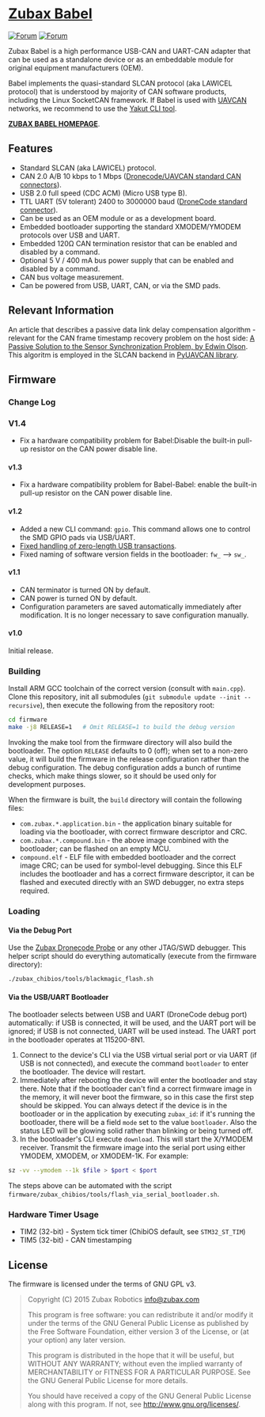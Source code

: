 # [Zubax Babel](https://zubax.com/products/babel)

[![Forum](https://img.shields.io/discourse/https/forum.zubax.com/users.svg?color=e00000)](https://forum.zubax.com)
[![Forum](https://img.shields.io/discourse/https/forum.uavcan.org/users.svg?color=1700b3)](https://forum.uavcan.org)

Zubax Babel is a high performance USB-CAN and UART-CAN adapter that can be used as a
standalone device or as an embeddable module for original equipment manufacturers (OEM).

Babel implements the quasi-standard SLCAN protocol (aka LAWICEL protocol) that is understood by
majority of CAN software products, including the Linux SocketCAN framework.
If Babel is used with [UAVCAN](http://uavcan.org) networks,
we recommend to use the [Yakut CLI tool](https://github.com/UAVCAN/yakut).

[**ZUBAX BABEL HOMEPAGE**](https://zubax.com/products/babel).

## Features

* Standard SLCAN (aka LAWICEL) protocol.
* CAN 2.0 A/B 10 kbps to 1 Mbps
([Dronecode/UAVCAN standard CAN connectors](http://uavcan.org/Specification/8._Hardware_design_recommendations)).
* USB 2.0 full speed (CDC ACM) (Micro USB type B).
* TTL UART (5V tolerant) 2400 to 3000000 baud
([DroneCode standard connector](https://wiki.dronecode.org/workgroup/connectors/start#dcd-mini)).
* Can be used as an OEM module or as a development board.
* Embedded bootloader supporting the standard XMODEM/YMODEM protocols over USB and UART.
* Embedded 120&#8486; CAN termination resistor that can be enabled and disabled by a command.
* Optional 5 V / 400 mA bus power supply that can be enabled and disabled by a command.
* CAN bus voltage measurement.
* Can be powered from USB, UART, CAN, or via the SMD pads.

## Relevant Information

An article that describes a passive data link delay compensation algorithm -
relevant for the CAN frame timestamp recovery problem on the host side:
[A Passive Solution to the Sensor Synchronization Problem, by Edwin Olson](https://april.eecs.umich.edu/pdfs/olson2010.pdf).
This algoritm is employed in the SLCAN backend in [PyUAVCAN library](http://uavcan.org/Implementations/Pyuavcan).

## Firmware

### Change Log

### V1.4

* Fix a hardware compatibility problem for Babel:Disable the built-in pull-up resistor on the CAN power disable line.

#### v1.3

* Fix a hardware compatibility problem for Babel-Babel: 
  enable the built-in pull-up resistor on the CAN power disable line.

#### v1.2

* Added a new CLI command: `gpio`. This command allows one to control the SMD GPIO pads via USB/UART.
* [Fixed handling of zero-length USB transactions](http://www.chibios.com/forum/viewtopic.php?f=25&t=4568&p=32429).
* Fixed naming of software version fields in the bootloader: `fw_` --> `sw_`.

#### v1.1

* CAN terminator is turned ON by default.
* CAN power is turned ON by default.
* Configuration parameters are saved automatically immediately after modification.
It is no longer necessary to save configuration manually.

#### v1.0

Initial release.

### Building

Install ARM GCC toolchain of the correct version (consult with `main.cpp`).
Clone this repository, init all submodules (`git submodule update --init --recursive`),
then execute the following from the repository root:

```bash
cd firmware
make -j8 RELEASE=1   # Omit RELEASE=1 to build the debug version
```

Invoking the make tool from the firmware directory will also build the bootloader.
The option `RELEASE` defaults to 0 (off); when set to a non-zero value,
it will build the firmware in the release configuration rather than the debug configuration.
The debug configuration adds a bunch of runtime checks, which make things slower,
so it should be used only for development purposes.

When the firmware is built, the `build` directory will contain the following files:

* `com.zubax.*.application.bin` - the application binary suitable for loading via the bootloader,
with correct firmware descriptor and CRC.
* `com.zubax.*.compound.bin` - the above image combined with the bootloader; can be flashed on an empty MCU.
* `compound.elf` - ELF file with embedded bootloader and the correct image CRC; can be used for symbol-level debugging.
Since this ELF includes the bootloader and has a correct firmware descriptor,
it can be flashed and executed directly with an SWD debugger, no extra steps required.

### Loading

#### Via the Debug Port

Use the [Zubax Dronecode Probe](https://kb.zubax.com/x/iIAh) or any other JTAG/SWD debugger.
This helper script should do everything automatically (execute from the firmware directory):

```bash
./zubax_chibios/tools/blackmagic_flash.sh
```

#### Via the USB/UART Bootloader

The bootloader selects between USB and UART (DroneCode debug port) automatically:
if USB is connected, it will be used, and the UART port will be ignored;
if USB is not connected, UART will be used instead.
The UART port in the bootloader operates at 115200-8N1.

1. Connect to the device's CLI via the USB virtual serial port or via UART (if USB is not connected),
and execute the command `bootloader` to enter the bootloader. The device will restart.
2. Immediately after rebooting the device will enter the bootloader and stay there.
Note that if the bootloader can't find a correct firmware image in the memory,
it will never boot the firmware, so in this case the first step should be skipped.
You can always detect if the device is in the bootloader or in the application by executing `zubax_id`:
if it's running the bootloader, there will be a field `mode` set to the value `bootloader`.
Also the status LED will be glowing solid rather than blinking or being turned off.
3. In the bootloader's CLI execute `download`. This will start the X/YMODEM receiver.
Transmit the firmware image into the serial port using either YMODEM, XMODEM, or XMODEM-1K.
For example:

```bash
sz -vv --ymodem --1k $file > $port < $port
```

The steps above can be automated with the script `firmware/zubax_chibios/tools/flash_via_serial_bootloader.sh`.

### Hardware Timer Usage

* TIM2 (32-bit) - System tick timer (ChibiOS default, see `STM32_ST_TIM`)
* TIM5 (32-bit) - CAN timestamping

## License

The firmware is licensed under the terms of GNU GPL v3.

> Copyright (C) 2015 Zubax Robotics info@zubax.com
>
> This program is free software: you can redistribute it and/or modify it under the terms of the
> GNU General Public License as published by the Free Software Foundation, either version 3 of the License,
> or (at your option) any later version.
>
> This program is distributed in the hope that it will be useful, but WITHOUT ANY WARRANTY;
> without even the implied warranty of MERCHANTABILITY or FITNESS FOR A PARTICULAR PURPOSE.
> See the GNU General Public License for more details.
>
> You should have received a copy of the GNU General Public License along with this program.
> If not, see http://www.gnu.org/licenses/.

